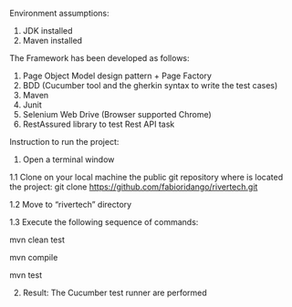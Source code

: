 Environment assumptions:
1. JDK installed
2. Maven installed

The Framework has been developed as follows:
1. Page Object Model design pattern + Page Factory
2. BDD (Cucumber tool and the gherkin syntax to write the test cases)
3. Maven
4. Junit
5. Selenium Web Drive (Browser supported Chrome)
6. RestAssured library to test Rest API task

Instruction to run the project:

1. Open a terminal window

1.1 Clone on your local machine the public git repository where is located the project:
git clone https://github.com/fabioridango/rivertech.git

1.2 Move to “rivertech” directory

1.3 Execute the following sequence of commands:

mvn clean test

mvn compile

mvn test

2. Result: The Cucumber test runner are performed